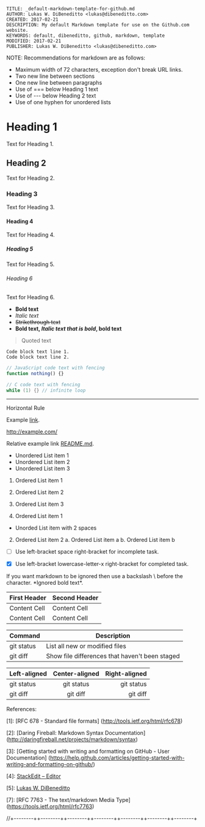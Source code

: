 ```
TITLE: _default-markdown-template-for-github.md
AUTHOR: Lukas W. DiBeneditto <lukas@dibeneditto.com>
CREATED: 2017-02-21
DESCRIPTION: My default Markdown template for use on the Github.com 
website.
KEYWORDS: default, dibeneditto, github, markdown, template
MODIFIED: 2017-02-21
PUBLISHER: Lukas W. DiBeneditto <lukas@dibeneditto.com>
```


NOTE: Recommendations for markdown are as follows:

- Maximum width of 72 characters, exception don't break URL links.
- Two new line between sections
- One new line between paragraphs
- Use of === below Heading 1 text
- Use of --- below Heading 2 text 
- Use of one hyphen for unordered lists 


Heading 1
=========

Text for Heading 1.


Heading 2
---------

Text for Heading 2.


### Heading 3

Text for Heading 3.


#### Heading 4

Text for Heading 4.


##### Heading 5

Text for Heading 5.


###### Heading 6

Text for Heading 6.



- **Bold text**
- _Italic text_
- ~~Strikethrough text~~
- **Bold text, _Italic text that is bold_, bold text**


> Quoted text


```
Code block text line 1.
Code block text line 2.
```


```js
// JavaScript code text with fencing
function nothing() {}
```

```c
// C code text with fencing
while (1) {} // infinite loop
```

***
Horizontal Rule


Example [link](http://example.com/).

http://example.com/

Relative example link [README.md](README.md).


- Unordered List item 1
- Unordered List item 2
- Unordered List item 3


1. Ordered List item 1
2. Ordered List item 2
3. Ordered List item 3


1. Ordered List item 1
  - Unorded List item with 2 spaces
2. Ordered List item 2
  a. Ordered List item a
  b. Ordered List item b


- [ ] Use left-bracket space right-bracket for incomplete task.
- [x] Use left-bracket lowercase-letter-x right-bracket for completed 
task.


If you want markdown to be ignored then use a backslash \ before
the character. \*Ignored bold text\*.


| First Header  | Second Header |
| ------------- | ------------- |
| Content Cell  | Content Cell  |
| Content Cell  | Content Cell  |


| Command | Description |
| --- | --- |
| git status | List all new or modified files |
| git diff | Show file differences that haven't been staged |


| Left-aligned | Center-aligned | Right-aligned |
| :---         |     :---:      |          ---: |
| git status   | git status     | git status    |
| git diff     | git diff       | git diff      |



References:

  [1]: [RFC 678 - Standard file formats]
  (http://tools.ietf.org/html/rfc678)
  
  [2]: [Daring Fireball: Markdown Syntax Documentation]
  (http://daringfireball.net/projects/markdown/syntax)
  
  [3]: [Getting started with writing and formatting on GitHub - User 
  Documentation]
  (https://help.github.com/articles/getting-started-with-writing-and-formatting-on-github/)
  
  [4]: [StackEdit – Editor](http://stackedit.io/editor)
  
  [5]: [Lukas W. DiBeneditto](http://dibeneditto.com/)
  
  [6]: [citeurl.com](http://citeurl.com/schemas/text/)
  
  [7]: [RFC 7763 - The text/markdown Media Type]
  (https://tools.ietf.org/html/rfc7763)


//+--------++--------++--------++--------++--------++--------++--------+
